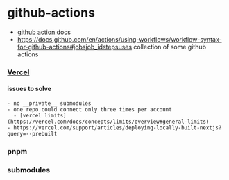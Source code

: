 # github-actions



- [github action docs](https://docs.github.com/en/actions)
- https://docs.github.com/en/actions/using-workflows/workflow-syntax-for-github-actions#jobsjob_idstepsuses
collection of some github actions

### [Vercel](https://vercel.com/)
#### issues to solve
    - no __private__ submodules 
    - one repo could connect only three times per account
      - [vercel limits](https://vercel.com/docs/concepts/limits/overview#general-limits)
    - https://vercel.com/support/articles/deploying-locally-built-nextjs?query=--prebuilt
### pnpm

### submodules